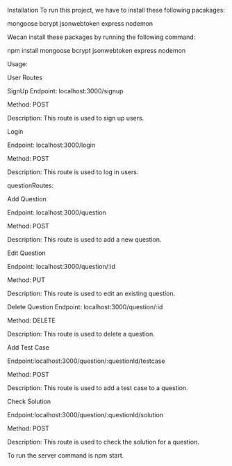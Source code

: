 Installation
To run this project, we have to install these following pacakages:

mongoose
bcrypt
jsonwebtoken
express
nodemon

Wecan install these packages by running the following command:

npm install mongoose bcrypt jsonwebtoken express nodemon


Usage:

User Routes

SignUp
Endpoint: localhost:3000/signup

Method: POST

Description: This route is used to sign up users.


Login

Endpoint: localhost:3000/login

Method: POST

Description: This route is used to log in users.


questionRoutes:

Add Question

Endpoint: localhost:3000/question

Method: POST


Description: This route is used to add a new question.


Edit Question

Endpoint: localhost:3000/question/:id

Method: PUT

Description: This route is used to edit an existing question.


Delete Question
Endpoint: localhost:3000/question/:id

Method: DELETE

Description: This route is used to delete a question.


Add Test Case

Endpoint:localhost:3000/question/:questionId/testcase

Method: POST

Description: This route is used to add a test case to a question.


Check Solution

Endpoint:localhost:3000/question/:questionId/solution

Method: POST

Description: This route is used to check the solution for a question.

To run the server command is npm start.


